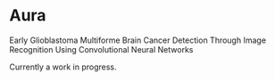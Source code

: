 # Aura
Early Glioblastoma Multiforme Brain Cancer Detection Through Image Recognition Using Convolutional Neural Networks

Currently a work in progress.
